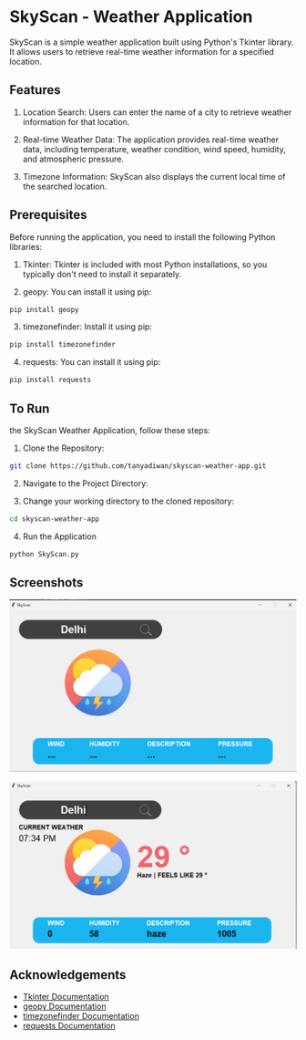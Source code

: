 
# SkyScan - Weather Application

SkyScan is a simple weather application built using Python's Tkinter library. It allows users to retrieve real-time weather information for a specified location.


## Features

1. Location Search: Users can enter the name of a city to retrieve weather information for that location.

2. Real-time Weather Data: The application provides real-time weather data, including temperature, weather condition, wind speed, humidity, and atmospheric pressure.

3. Timezone Information: SkyScan also displays the current local time of the searched location.
## Prerequisites

Before running the application, you need to install the following Python libraries:

1. Tkinter: Tkinter is included with most Python installations, so you typically don't need to install it separately.

2. geopy: You can install it using pip:

```bash
pip install geopy
```
3. timezonefinder: Install it using pip:
```bash
pip install timezonefinder
```
4. requests: You can install it using pip:
```bash
pip install requests
```

## To Run

the SkyScan Weather Application, follow these steps:

1. Clone the Repository:

```bash
git clone https://github.com/tanyadiwan/skyscan-weather-app.git
```
2. Navigate to the Project Directory:

3. Change your working directory to the cloned repository:

```bash
cd skyscan-weather-app
```
4. Run the Application
```bash
python SkyScan.py
```




## Screenshots

![Before Search](https://github.com/tanyadiwan/Python-Tkinter/blob/main/SkyScan/SkyScan%20Screenshots/Before%20Search.png)

![After Search](https://github.com/tanyadiwan/Python-Tkinter/blob/main/SkyScan/SkyScan%20Screenshots/After%20Search.png)



## Acknowledgements

- [Tkinter Documentation](https://docs.python.org/3/library/tkinter.html)
- [geopy Documentation](https://geopy.readthedocs.io/en/stable/)
- [timezonefinder Documentation](https://pypi.org/project/timezonefinder/)
- [requests Documentation](https://docs.python-requests.org/en/latest/)

